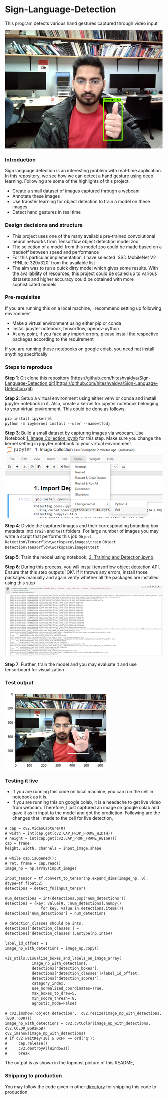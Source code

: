 # Sign-Language-Detection
This program detects various hand gestures captured through video input

![live output](https://github.com/hiteshvaidya/Sign-Language-Detection/blob/main/images/live%20output.png)

### Introduction
Sign language detection is an interesting problem with real-time application. In this repository, we see how we can detect a hand gesture using deep learning. Following are some of the highlights of this project.
- Create a small dataset of images captured through a webcam
- Annotate these images
- Use transfer learning for object detection to train a model on these images
- Detect hand gestures in real time

### Design decisions and structure
- This project uses one of the many available pre-trained convolutional neural networks from Tensorflow object detection model zoo
- The selection of a model from this model zoo could be made based on a tradeoff between speed and performance
- For this particular implementation, I have selected 'SSD MobileNet V2 FPNLite 320x320' from the available list
- The aim was to run a quick dirty model which gives some results. With the availability of resources, this project could be scaled up to various datasets and higher accuracy could be obtained with more sophisticated models

### Pre-requisites
If you are running this on a local machine, I recommend setting up following environment
- Make a virtual environment using either pip or conda
- Install jupyter notebook, tensorflow, opencv-python
- At any point, if you face any import errors, please install the respective packages according to the requirement

If you are running these notebooks on google colab, you need not install anything specifically

### Steps to reproduce
**Step 1**: Git clone this repository [https://github.com/hiteshvaidya/Sign-Language-Detection.git](https://github.com/hiteshvaidya/Sign-Language-Detection.git)

**Step 2**: Setup a virtual environment using either venv or conda and install jupyter notebook in it. Also, create a kernel for jupyter notebook belonging to your virtual environment. This could be done as follows,
```
pip install ipykernel
python -m ipykernel install --user --name=tfodj
```

**Step 3**: Build a small dataset by capturing images via webcam. Use Notebook [1. Image Collection.ipynb](https://github.com/hiteshvaidya/Sign-Language-Detection/blob/main/1.%20Image%20Collection.ipynb) for this step. Make sure you change the kernel setting in jupyter notebook to your virtual environment
![kernel](https://github.com/hiteshvaidya/Sign-Language-Detection/blob/main/images/change%20kernel.png)

**Step 4**: Divide the captured images and their corresponding bounding box metadata into `train` and `test` folders. For large number of images you may write a script that performs this job
`Object Detection\Tensorflow\workspace\images\train`
`Object Detection\Tensorflow\workspace\images\test`

**Step 5**: Train the model using notebook, [2. Training and Detection.ipynb](https://github.com/hiteshvaidya/Sign-Language-Detection/blob/main/2.%20Training%20and%20Detection.ipynb).

**Step 6**: During this process, you will install tensorflow object detection API. Ensure that this step outputs 'OK'. If it throws any errors, install those packages manually and again verify whether all the packages are installed using this step
![verify](https://github.com/hiteshvaidya/Sign-Language-Detection/blob/main/images/verify.PNG)

**Step 7**: Further, train the model and you may evaluate it and use tensorboard for visualization

### Test output
![test output](https://github.com/hiteshvaidya/Sign-Language-Detection/blob/main/images/test%20output.png)

### Testing it live
- If you are running this code on local machine, you can run the cell in notebook as it is.
- If you are running this on google colab, it is a headache to get live video from webcam. Therefore, I just captured an image on google colab and gave it as in input to the model and got the prediction. Following are the changes that I made to the cell for live detection,
```
# cap = cv2.VideoCapture(0)
# width = int(cap.get(cv2.CAP_PROP_FRAME_WIDTH))
# height = int(cap.get(cv2.CAP_PROP_FRAME_HEIGHT))
cap = frame
height, width, channels = input_image.shape

# while cap.isOpened(): 
# ret, frame = cap.read()
image_np = np.array(input_image)

input_tensor = tf.convert_to_tensor(np.expand_dims(image_np, 0), dtype=tf.float32)
detections = detect_fn(input_tensor)

num_detections = int(detections.pop('num_detections'))
detections = {key: value[0, :num_detections].numpy()
                for key, value in detections.items()}
detections['num_detections'] = num_detections

# detection_classes should be ints.
detections['detection_classes'] = detections['detection_classes'].astype(np.int64)

label_id_offset = 1
image_np_with_detections = image_np.copy()

viz_utils.visualize_boxes_and_labels_on_image_array(
            image_np_with_detections,
            detections['detection_boxes'],
            detections['detection_classes']+label_id_offset,
            detections['detection_scores'],
            category_index,
            use_normalized_coordinates=True,
            max_boxes_to_draw=5,
            min_score_thresh=.8,
            agnostic_mode=False)

# cv2.imshow('object detection',  cv2.resize(image_np_with_detections, (800, 600)))
image_np_with_detections = cv2.cvtColor(image_np_with_detections, cv2.COLOR_BGR2RGB)
cv2_imshow(image_np_with_detections)
# if cv2.waitKey(10) & 0xFF == ord('q'):
#     cap.release()
#     cv2.destroyAllWindows()
#     break
```
The output is as shown in the topmost picture of this README,

### Shipping to production
You may follow the code given in other [directory](https://github.com/hiteshvaidya/Sign-Language-Detection/tree/main/App) for shipping this code to production
